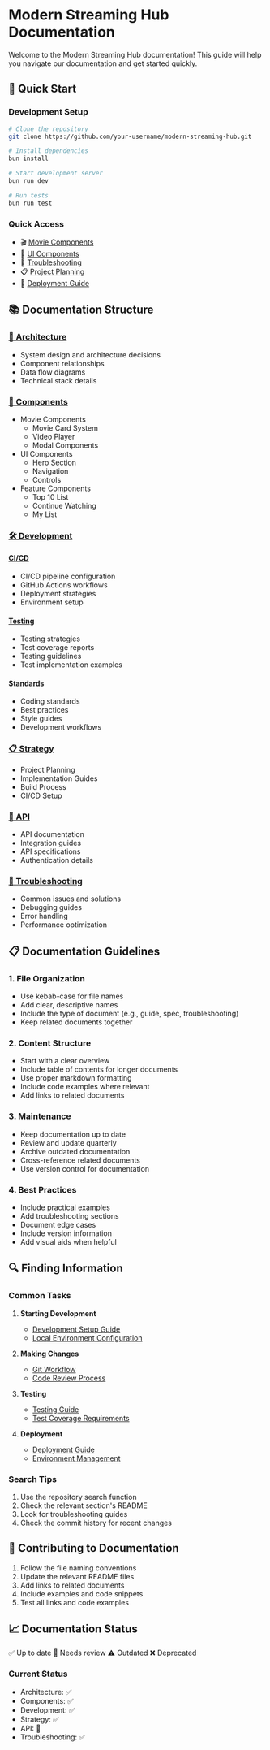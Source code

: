 # Modern Streaming Hub Documentation

Welcome to the Modern Streaming Hub documentation! This guide will help you navigate our documentation and get started quickly.

## 🚀 Quick Start

### Development Setup
```bash
# Clone the repository
git clone https://github.com/your-username/modern-streaming-hub.git

# Install dependencies
bun install

# Start development server
bun run dev

# Run tests
bun run test
```

### Quick Access
- 🎬 [Movie Components](components/movie-card/implementation.md)
- 📱 [UI Components](components/README.md#ui-components)
- 🔧 [Troubleshooting](troubleshooting/README.md)
- 📋 [Project Planning](strategy/project-planning.md)
- 🚀 [Deployment Guide](development/ci-cd/deployment.md)

## 📚 Documentation Structure

### [📐 Architecture](architecture/README.md)
- System design and architecture decisions
- Component relationships
- Data flow diagrams
- Technical stack details

### [🧩 Components](components/README.md)
- Movie Components
  - Movie Card System
  - Video Player
  - Modal Components
- UI Components
  - Hero Section
  - Navigation
  - Controls
- Feature Components
  - Top 10 List
  - Continue Watching
  - My List

### [🛠 Development](development/README.md)
#### [CI/CD](development/ci-cd/README.md)
- CI/CD pipeline configuration
- GitHub Actions workflows
- Deployment strategies
- Environment setup

#### [Testing](development/testing/README.md)
- Testing strategies
- Test coverage reports
- Testing guidelines
- Test implementation examples

#### [Standards](development/standards/README.md)
- Coding standards
- Best practices
- Style guides
- Development workflows

### [📋 Strategy](strategy/README.md)
- Project Planning
- Implementation Guides
- Build Process
- CI/CD Setup

### [🔌 API](api/README.md)
- API documentation
- Integration guides
- API specifications
- Authentication details

### [🔧 Troubleshooting](troubleshooting/README.md)
- Common issues and solutions
- Debugging guides
- Error handling
- Performance optimization

## 📋 Documentation Guidelines

### 1. File Organization
- Use kebab-case for file names
- Add clear, descriptive names
- Include the type of document (e.g., guide, spec, troubleshooting)
- Keep related documents together

### 2. Content Structure
- Start with a clear overview
- Include table of contents for longer documents
- Use proper markdown formatting
- Include code examples where relevant
- Add links to related documents

### 3. Maintenance
- Keep documentation up to date
- Review and update quarterly
- Archive outdated documentation
- Cross-reference related documents
- Use version control for documentation

### 4. Best Practices
- Include practical examples
- Add troubleshooting sections
- Document edge cases
- Include version information
- Add visual aids when helpful

## 🔍 Finding Information

### Common Tasks
1. **Starting Development**
   - [Development Setup Guide](development/setup.md)
   - [Local Environment Configuration](development/environment.md)

2. **Making Changes**
   - [Git Workflow](development/standards/git-workflow.md)
   - [Code Review Process](development/standards/code-review.md)

3. **Testing**
   - [Testing Guide](development/testing/testing-guide.md)
   - [Test Coverage Requirements](development/testing/test-coverage.md)

4. **Deployment**
   - [Deployment Guide](development/ci-cd/deployment.md)
   - [Environment Management](development/ci-cd/environments.md)

### Search Tips
1. Use the repository search function
2. Check the relevant section's README
3. Look for troubleshooting guides
4. Check the commit history for recent changes

## 🤝 Contributing to Documentation
1. Follow the file naming conventions
2. Update the relevant README files
3. Add links to related documents
4. Include examples and code snippets
5. Test all links and code examples

## 📈 Documentation Status
✅ Up to date
🚧 Needs review
⚠️ Outdated
❌ Deprecated

### Current Status
- Architecture: ✅
- Components: ✅
- Development: ✅
- Strategy: ✅
- API: 🚧
- Troubleshooting: ✅ 